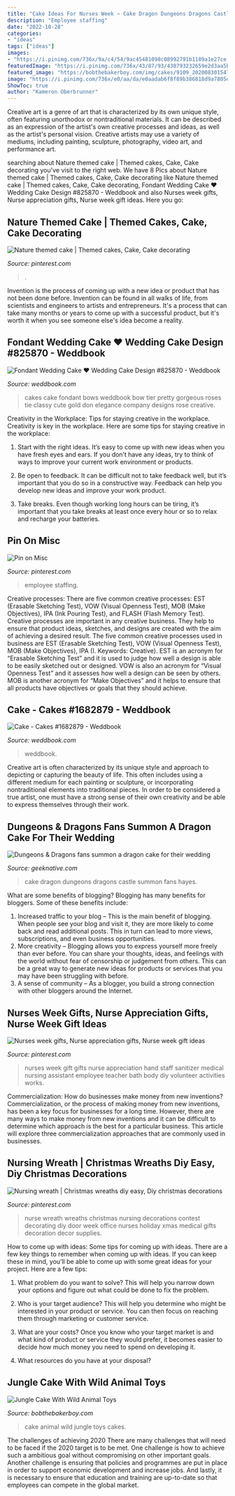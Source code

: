 ```yaml
---
title: "Cake Ideas For Nurses Week ~ Cake Dragon Dungeons Dragons Castle Summon Fans Hayes"
description: "Employee staffing"
date: "2022-10-28"
categories:
- "ideas"
tags: ["ideas"]
images:
- "https://i.pinimg.com/736x/9a/c4/54/9ac45481098c08992791b1189a1e27ce.jpg"
featuredImage: "https://i.pinimg.com/736x/43/87/93/438793232659e2d3aa5b399b3f82143b--themed-cakes-kid-stuff.jpg"
featured_image: "https://bobthebakerboy.com/img/cakes/9109_20200830154725-IMG_5646.jpg"
image: "https://i.pinimg.com/736x/e0/aa/da/e0aadab6f8f89b386818d9a7805d2a28--nurses-week--nurse-wreath.jpg"
ShowToc: true
author: "Kameron Oberbrunner"
---
```



Creative art is a genre of art that is characterized by its own unique style, often featuring unorthodox or nontraditional materials. It can be described as an expression of the artist's own creative processes and ideas, as well as the artist's personal vision. Creative artists may use a variety of mediums, including painting, sculpture, photography, video art, and performance art.

	

		
searching about Nature themed cake | Themed cakes, Cake, Cake decorating you've visit to the right web. We have 8 Pics about Nature themed cake | Themed cakes, Cake, Cake decorating like Nature themed cake | Themed cakes, Cake, Cake decorating, Fondant Wedding Cake ♥ Wedding Cake Design #825870 - Weddbook and also Nurses week gifts, Nurse appreciation gifts, Nurse week gift ideas. Here you go:
		
    
## Nature Themed Cake | Themed Cakes, Cake, Cake Decorating

<img loading=lazy src="https://i.pinimg.com/736x/43/87/93/438793232659e2d3aa5b399b3f82143b--themed-cakes-kid-stuff.jpg" onerror="this.onerror=null;this.src='https://tse3.mm.bing.net/th?id=OIP.DtB6bRYzrLyJwzaPxSSpywHaJ3&amp;pid=15.1';" alt="Nature themed cake | Themed cakes, Cake, Cake decorating">

_Source: pinterest.com_

>. 

	

Invention is the process of coming up with a new idea or product that has not been done before. Invention can be found in all walks of life, from scientists and engineers to artists and entrepreneurs. It's a process that can take many months or years to come up with a successful product, but it's worth it when you see someone else's idea become a reality.

    
## Fondant Wedding Cake ♥ Wedding Cake Design #825870 - Weddbook

<img loading=lazy src="http://s5.weddbook.me/t1/8/2/5/825870/cakes.jpg" onerror="this.onerror=null;this.src='https://tse1.mm.bing.net/th?id=OIP.RCA308n_zo0hgm0TyNDwHgHaM1&amp;pid=15.1';" alt="Fondant Wedding Cake ♥ Wedding Cake Design #825870 - Weddbook">

_Source: weddbook.com_

>cakes cake fondant bows weddbook bow tier pretty gorgeous roses tie classy cute gold don elegance company designs rose creative. 

	

Creativity in the Workplace: Tips for staying creative in the workplace.
Creativity is key in the workplace. Here are some tips for staying creative in the workplace:
1. Start with the right ideas. It’s easy to come up with new ideas when you have fresh eyes and ears. If you don’t have any ideas, try to think of ways to improve your current work environment or products.

2. Be open to feedback. It can be difficult not to take feedback well, but it’s important that you do so in a constructive way. Feedback can help you develop new ideas and improve your work product.

3. Take breaks. Even though working long hours can be tiring, it’s important that you take breaks at least once every hour or so to relax and recharge your batteries.

    
## Pin On Misc

<img loading=lazy src="https://i.pinimg.com/736x/46/67/93/466793d0f7794202e1a2cfdce88b331d.jpg" onerror="this.onerror=null;this.src='https://tse4.mm.bing.net/th?id=OIP.E96f0-YP3ipMxdxP1lAOjQHaNK&amp;pid=15.1';" alt="Pin on Misc">

_Source: pinterest.com_

>employee staffing. 

	

Creative processes: There are five common creative processes: EST (Erasable Sketching Test), VOW (Visual Openness Test), MOB (Make Objectives), IPA (Ink Pouring Test), and FLASH (Flash Memory Test).
Creative processes are important in any creative business. They help to ensure that product ideas, sketches, and designs are created with the aim of achieving a desired result. The five common creative processes used in business are EST (Erasable Sketching Test), VOW (Visual Openness Test), MOB (Make Objectives), IPA (I. Keywords: Creative).
 EST is an acronym for “Erasable Sketching Test” and it is used to judge how well a design is able to be easily sketched out or designed. VOW is also an acronym for “Visual Openness Test” and it assesses how well a design can be seen by others. MOB is another acronym for “Make Objectives” and it helps to ensure that all products have objectives or goals that they should achieve.

    
## Cake - Cakes #1682879 - Weddbook

<img loading=lazy src="http://s6.weddbook.me/t1/1/6/8/1682879/cakes.jpg" onerror="this.onerror=null;this.src='https://tse1.mm.bing.net/th?id=OIP.hO_-JaOmMJmLWXAj9x25CQHaLE&amp;pid=15.1';" alt="Cake - Cakes #1682879 - Weddbook">

_Source: weddbook.com_

>weddbook. 

	

Creative art is often characterized by its unique style and approach to depicting or capturing the beauty of life. This often includes using a different medium for each painting or sculpture, or incorporating nontraditional elements into traditional pieces. In order to be considered a true artist, one must have a strong sense of their own creativity and be able to express themselves through their work.

    
## Dungeons &amp; Dragons Fans Summon A Dragon Cake For Their Wedding

<img loading=lazy src="https://images-geeknative-com.exactdn.com/wp-content/uploads/2019/06/08232553/dragon-cake-2-hayes-wedding.jpg?strip=all&amp;lossy=1&amp;w=1920&amp;ssl=1" onerror="this.onerror=null;this.src='https://tse4.mm.bing.net/th?id=OIP.SR2PH4PNHDrg9vv6DERuOgHaJ4&amp;pid=15.1';" alt="Dungeons &amp; Dragons fans summon a dragon cake for their wedding">

_Source: geeknative.com_

>cake dragon dungeons dragons castle summon fans hayes. 

	

What are some benefits of blogging?
Blogging has many benefits for bloggers. Some of these benefits include: 
1. Increased traffic to your blog – This is the main benefit of blogging. When people see your blog and visit it, they are more likely to come back and read additional posts. This in turn can lead to more views, subscriptions, and even business opportunities. 
2. More creativity – Blogging allows you to express yourself more freely than ever before. You can share your thoughts, ideas, and feelings with the world without fear of censorship or judgement from others. This can be a great way to generate new ideas for products or services that you may have been struggling with before. 
3. A sense of community – As a blogger, you build a strong connection with other bloggers around the Internet.

    
## Nurses Week Gifts, Nurse Appreciation Gifts, Nurse Week Gift Ideas

<img loading=lazy src="https://i.pinimg.com/736x/9a/c4/54/9ac45481098c08992791b1189a1e27ce.jpg" onerror="this.onerror=null;this.src='https://tse2.mm.bing.net/th?id=OIP.d-2qmzBVr9eiS3MOt55nSAHaJ3&amp;pid=15.1';" alt="Nurses week gifts, Nurse appreciation gifts, Nurse week gift ideas">

_Source: pinterest.com_

>nurses week gift gifts nurse appreciation hand staff sanitizer medical nursing assistant employee teacher bath body diy volunteer activities works. 

	

Commercialization: How do businesses make money from new inventions?
Commercialization, or the process of making money from new inventions, has been a key focus for businesses for a long time. However, there are many ways to make money from new inventions and it can be difficult to determine which approach is the best for a particular business. This article will explore three commercialization approaches that are commonly used in businesses.

    
## Nursing Wreath | Christmas Wreaths Diy Easy, Diy Christmas Decorations

<img loading=lazy src="https://i.pinimg.com/736x/e0/aa/da/e0aadab6f8f89b386818d9a7805d2a28--nurses-week--nurse-wreath.jpg" onerror="this.onerror=null;this.src='https://tse2.mm.bing.net/th?id=OIP.jxz9mA83Z9t-FOxYJdu2vAHaJ6&amp;pid=15.1';" alt="Nursing wreath | Christmas wreaths diy easy, Diy christmas decorations">

_Source: pinterest.com_

>nurse wreath wreaths christmas nursing decorations contest decorating diy door week office nurses holiday xmas medical gifts decoration decor supplies. 

	

How to come up with ideas: Some tips for coming up with ideas.
There are a few key things to remember when coming up with ideas. If you can keep these in mind, you’ll be able to come up with some great ideas for your project. Here are a few tips:
1. What problem do you want to solve? This will help you narrow down your options and figure out what could be done to fix the problem.

2. Who is your target audience? This will help you determine who might be interested in your product or service. You can then focus on reaching them through marketing or customer service.

3. What are your costs? Once you know who your target market is and what kind of product or service they would prefer, it becomes easier to decide how much money you need to spend on developing it.

4. What resources do you have at your disposal?

    
## Jungle Cake With Wild Animal Toys

<img loading=lazy src="https://bobthebakerboy.com/img/cakes/9109_20200830154725-IMG_5646.jpg" onerror="this.onerror=null;this.src='https://tse4.mm.bing.net/th?id=OIP.j5uGP_gVy2YS3ka6CnRBKQHaHa&amp;pid=15.1';" alt="Jungle Cake With Wild Animal Toys">

_Source: bobthebakerboy.com_

>cake animal wild jungle toys cakes. 

	

The challenges of achieving 2020
There are many challenges that will need to be faced if the 2020 target is to be met. One challenge is how to achieve such a ambitious goal without compromising on other important goals. Another challenge is ensuring that policies and programmes are put in place in order to support economic development and increase jobs. And lastly, it is necessary to ensure that education and training are up-to-date so that employees can compete in the global market.

